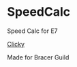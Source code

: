 # SpeedCalc
Speed Calc for E7

<a href="https://mistralsa1.github.io/SpeedCalc/index.html">Clicky</a>

Made for Bracer Guild
